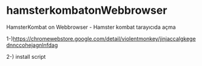# hamsterkombatonWebbrowser
HamsterKombat on Webbrowser - Hamster kombat tarayıcıda açma

1-)https://chromewebstore.google.com/detail/violentmonkey/jinjaccalgkegednnccohejagnlnfdag

2-) install script
